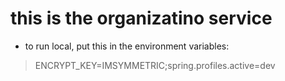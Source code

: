 # this is the organizatino service

- to run local, put this in the environment variables:   
> ENCRYPT_KEY=IMSYMMETRIC;spring.profiles.active=dev   